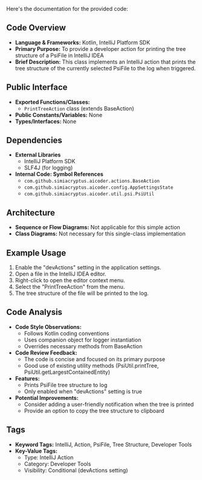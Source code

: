 Here's the documentation for the provided code:

## Code Overview
- **Language & Frameworks:** Kotlin, IntelliJ Platform SDK
- **Primary Purpose:** To provide a developer action for printing the tree structure of a PsiFile in IntelliJ IDEA
- **Brief Description:** This class implements an IntelliJ action that prints the tree structure of the currently selected PsiFile to the log when triggered.

## Public Interface
- **Exported Functions/Classes:** 
  - `PrintTreeAction` class (extends BaseAction)
- **Public Constants/Variables:** None
- **Types/Interfaces:** None

## Dependencies
- **External Libraries**
  - IntelliJ Platform SDK
  - SLF4J (for logging)
- **Internal Code: Symbol References**
  - `com.github.simiacryptus.aicoder.actions.BaseAction`
  - `com.github.simiacryptus.aicoder.config.AppSettingsState`
  - `com.github.simiacryptus.aicoder.util.psi.PsiUtil`

## Architecture
- **Sequence or Flow Diagrams:** Not applicable for this simple action
- **Class Diagrams:** Not necessary for this single-class implementation

## Example Usage
1. Enable the "devActions" setting in the application settings.
2. Open a file in the IntelliJ IDEA editor.
3. Right-click to open the editor context menu.
4. Select the "PrintTreeAction" from the menu.
5. The tree structure of the file will be printed to the log.

## Code Analysis
- **Code Style Observations:** 
  - Follows Kotlin coding conventions
  - Uses companion object for logger instantiation
  - Overrides necessary methods from BaseAction
- **Code Review Feedback:** 
  - The code is concise and focused on its primary purpose
  - Good use of existing utility methods (PsiUtil.printTree, PsiUtil.getLargestContainedEntity)
- **Features:**
  - Prints PsiFile tree structure to log
  - Only enabled when "devActions" setting is true
- **Potential Improvements:**
  - Consider adding a user-friendly notification when the tree is printed
  - Provide an option to copy the tree structure to clipboard

## Tags
- **Keyword Tags:** IntelliJ, Action, PsiFile, Tree Structure, Developer Tools
- **Key-Value Tags:**
  - Type: IntelliJ Action
  - Category: Developer Tools
  - Visibility: Conditional (devActions setting)